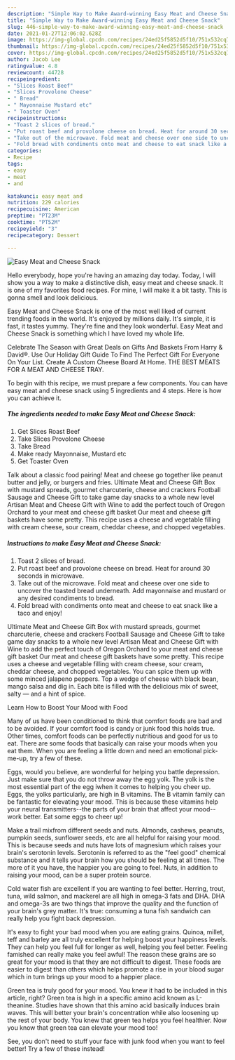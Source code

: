 ```yaml
---
description: "Simple Way to Make Award-winning Easy Meat and Cheese Snack"
title: "Simple Way to Make Award-winning Easy Meat and Cheese Snack"
slug: 446-simple-way-to-make-award-winning-easy-meat-and-cheese-snack
date: 2021-01-27T12:06:02.628Z
image: https://img-global.cpcdn.com/recipes/24ed25f5852d5f10/751x532cq70/easy-meat-and-cheese-snack-recipe-main-photo.jpg
thumbnail: https://img-global.cpcdn.com/recipes/24ed25f5852d5f10/751x532cq70/easy-meat-and-cheese-snack-recipe-main-photo.jpg
cover: https://img-global.cpcdn.com/recipes/24ed25f5852d5f10/751x532cq70/easy-meat-and-cheese-snack-recipe-main-photo.jpg
author: Jacob Lee
ratingvalue: 4.8
reviewcount: 44728
recipeingredient:
- "Slices Roast Beef"
- "Slices Provolone Cheese"
- " Bread"
- " Mayonnaise Mustard etc"
- " Toaster Oven"
recipeinstructions:
- "Toast 2 slices of bread."
- "Put roast beef and provolone cheese on bread. Heat for around 30 seconds in microwave."
- "Take out of the microwave. Fold meat and cheese over one side to uncover the toasted bread underneath. Add mayonnaise and mustard or any desired condiments to bread."
- "Fold bread with condiments onto meat and cheese to eat snack like a taco and enjoy!"
categories:
- Recipe
tags:
- easy
- meat
- and

katakunci: easy meat and 
nutrition: 229 calories
recipecuisine: American
preptime: "PT23M"
cooktime: "PT52M"
recipeyield: "3"
recipecategory: Dessert

---
```



![Easy Meat and Cheese Snack](https://img-global.cpcdn.com/recipes/24ed25f5852d5f10/751x532cq70/easy-meat-and-cheese-snack-recipe-main-photo.jpg)

Hello everybody, hope you're having an amazing day today. Today, I will show you a way to make a distinctive dish, easy meat and cheese snack. It is one of my favorites food recipes. For mine, I will make it a bit tasty. This is gonna smell and look delicious.

Easy Meat and Cheese Snack is one of the most well liked of current trending foods in the world. It's enjoyed by millions daily. It's simple, it is fast, it tastes yummy. They're fine and they look wonderful. Easy Meat and Cheese Snack is something which I have loved my whole life.

Celebrate The Season with Great Deals on Gifts And Baskets From Harry &amp; David®. Use Our Holiday Gift Guide To Find The Perfect Gift For Everyone On Your List. Create A Custom Cheese Board At Home. THE BEST MEATS FOR A MEAT AND CHEESE TRAY.


To begin with this recipe, we must prepare a few components. You can have easy meat and cheese snack using 5 ingredients and 4 steps. Here is how you can achieve it.

<!--inarticleads1-->

##### The ingredients needed to make Easy Meat and Cheese Snack:

1. Get Slices Roast Beef
1. Take Slices Provolone Cheese
1. Take  Bread
1. Make ready  Mayonnaise, Mustard etc
1. Get  Toaster Oven


Talk about a classic food pairing! Meat and cheese go together like peanut butter and jelly, or burgers and fries. Ultimate Meat and Cheese Gift Box with mustard spreads, gourmet charcuterie, cheese and crackers Football Sausage and Cheese Gift to take game day snacks to a whole new level Artisan Meat and Cheese Gift with Wine to add the perfect touch of Oregon Orchard to your meat and cheese gift basket Our meat and cheese gift baskets have some pretty. This recipe uses a cheese and vegetable filling with cream cheese, sour cream, cheddar cheese, and chopped vegetables. 

<!--inarticleads2-->

##### Instructions to make Easy Meat and Cheese Snack:

1. Toast 2 slices of bread.
1. Put roast beef and provolone cheese on bread. Heat for around 30 seconds in microwave.
1. Take out of the microwave. Fold meat and cheese over one side to uncover the toasted bread underneath. Add mayonnaise and mustard or any desired condiments to bread.
1. Fold bread with condiments onto meat and cheese to eat snack like a taco and enjoy!


Ultimate Meat and Cheese Gift Box with mustard spreads, gourmet charcuterie, cheese and crackers Football Sausage and Cheese Gift to take game day snacks to a whole new level Artisan Meat and Cheese Gift with Wine to add the perfect touch of Oregon Orchard to your meat and cheese gift basket Our meat and cheese gift baskets have some pretty. This recipe uses a cheese and vegetable filling with cream cheese, sour cream, cheddar cheese, and chopped vegetables. You can spice them up with some minced jalapeno peppers. Top a wedge of cheese with black bean, mango salsa and dig in. Each bite is filled with the delicious mix of sweet, salty — and a hint of spice. 

Learn How to Boost Your Mood with Food


Many of us have been conditioned to think that comfort foods are bad and to be avoided. If your comfort food is candy or junk food this holds true. Other times, comfort foods can be perfectly nutritious and good for us to eat. There are some foods that basically can raise your moods when you eat them. When you are feeling a little down and need an emotional pick-me-up, try a few of these.

Eggs, would you believe, are wonderful for helping you battle depression. Just make sure that you do not throw away the egg yolk. The yolk is the most essential part of the egg iwhen it comes to helping you cheer up. Eggs, the yolks particularly, are high in B vitamins. The B vitamin family can be fantastic for elevating your mood. This is because these vitamins help your neural transmitters--the parts of your brain that affect your mood--work better. Eat some eggs to cheer up!

Make a trail mixfrom different seeds and nuts. Almonds, cashews, peanuts, pumpkin seeds, sunflower seeds, etc are all helpful for raising your mood. This is because seeds and nuts have lots of magnesium which raises your brain's serotonin levels. Serotonin is referred to as the "feel good" chemical substance and it tells your brain how you should be feeling at all times. The more of it you have, the happier you are going to feel. Nuts, in addition to raising your mood, can be a super protein source.

Cold water fish are excellent if you are wanting to feel better. Herring, trout, tuna, wild salmon, and mackerel are all high in omega-3 fats and DHA. DHA and omega-3s are two things that improve the quality and the function of your brain's grey matter. It's true: consuming a tuna fish sandwich can really help you fight back depression. 

It's easy to fight your bad mood when you are eating grains. Quinoa, millet, teff and barley are all truly excellent for helping boost your happiness levels. They can help you feel full for longer as well, helping you feel better. Feeling famished can really make you feel awful! The reason these grains are so great for your mood is that they are not difficult to digest. These foods are easier to digest than others which helps promote a rise in your blood sugar which in turn brings up your mood to a happier place.

Green tea is truly good for your mood. You knew it had to be included in this article, right? Green tea is high in a specific amino acid known as L-theanine. Studies have shown that this amino acid basically induces brain waves. This will better your brain's concentration while also loosening up the rest of your body. You knew that green tea helps you feel healthier. Now you know that green tea can elevate your mood too!

See, you don't need to stuff your face with junk food when you want to feel better! Try a few of these instead!

